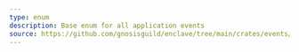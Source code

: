 ```yaml
---
type: enum
description: Base enum for all application events
source: https://github.com/gnosisguild/enclave/tree/main/crates/events/src/enclave_event/mod.rs
---
```

